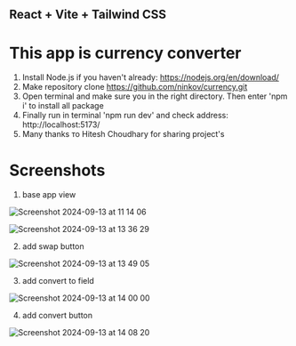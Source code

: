 ## React + Vite + Tailwind CSS

# This app is currency converter 

1. Install Node.js if you haven't already: https://nodejs.org/en/download/
2. Make repository clone https://github.com/ninkov/currency.git
3. Open terminal and make sure you in the right directory. Then enter 'npm i' to install all package
4. Finally run in terminal 'npm run dev' and check address: http://localhost:5173/
5. Мany thanks то Hitesh Choudhary for sharing project's 

# Screenshots

1. base app view

   
![Screenshot 2024-09-13 at 11 14 06](https://github.com/user-attachments/assets/d4ed8ee1-85b9-492c-bef1-f8ec930bcfe6)


![Screenshot 2024-09-13 at 13 36 29](https://github.com/user-attachments/assets/64c0df90-042a-4fc5-a0c5-cd1e3988a355)

2. add swap button

![Screenshot 2024-09-13 at 13 49 05](https://github.com/user-attachments/assets/b36095d0-4b3f-4ab4-8f8d-352cb0ac02c7)

3. add convert to field

![Screenshot 2024-09-13 at 14 00 00](https://github.com/user-attachments/assets/a09d82b0-0f05-499f-b1f5-c770b2aa83cd)


4. add convert button

![Screenshot 2024-09-13 at 14 08 20](https://github.com/user-attachments/assets/4f76b562-6d06-40b2-8d29-ed37d223fa55)
